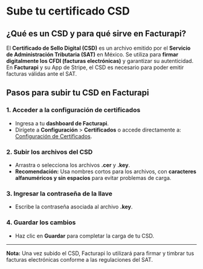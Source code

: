 # Sube tu certificado CSD

## ¿Qué es un CSD y para qué sirve en Facturapi?

El **Certificado de Sello Digital (CSD)** es un archivo emitido por el **Servicio de Administración Tributaria (SAT)** en México. Se utiliza para **firmar digitalmente los CFDI (facturas electrónicas)** y garantizar su autenticidad. En **Facturapi** y su App de Stripe, el CSD es necesario para poder emitir facturas válidas ante el SAT.

## Pasos para subir tu CSD en Facturapi

### 1. Acceder a la configuración de certificados
   - Ingresa a tu **dashboard de Facturapi**.
   - Dirígete a **Configuración** > **Certificados** o accede directamente a: [Configuración de Certificados](https://dashboard.facturapi.io/settings/certs).

### 2. Subir los archivos del CSD
   - Arrastra o selecciona los archivos **.cer** y **.key**.
   - **Recomendación:** Usa nombres cortos para los archivos, con **caracteres alfanuméricos y sin espacios** para evitar problemas de carga.

### 3. Ingresar la contraseña de la llave
   - Escribe la contraseña asociada al archivo **.key**.

### 4. Guardar los cambios
   - Haz clic en **Guardar** para completar la carga de tu CSD.

---

**Nota:** Una vez subido el CSD, Facturapi lo utilizará para firmar y timbrar tus facturas electrónicas conforme a las regulaciones del SAT.